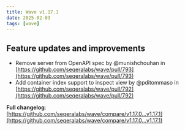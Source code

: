 ```yaml
---
title: Wave v1.17.1
date: 2025-02-03
tags: [wave]
---
```


## Feature updates and improvements

- Remove server from OpenAPI spec by @munishchouhan in [https://github.com/seqeralabs/wave/pull/793](https://github.com/seqeralabs/wave/pull/793)
- Add container index support to inspect view by @pditommaso in [https://github.com/seqeralabs/wave/pull/792](https://github.com/seqeralabs/wave/pull/792)

**Full changelog**: [https://github.com/seqeralabs/wave/compare/v1.17.0...v1.17.1](https://github.com/seqeralabs/wave/compare/v1.17.0...v1.17.1)
